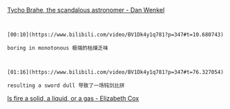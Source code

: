 [Tycho Brahe, the scandalous astronomer - Dan Wenkel](https://www.bilibili.com/video/BV1Dk4y1q781?p=347)


```ad-note


[00:10](https://www.bilibili.com/video/BV1Dk4y1q781?p=347#t=10.680743)

boring in monotonous 极端的枯燥乏味

```


```ad-note


[01:16](https://www.bilibili.com/video/BV1Dk4y1q781?p=347#t=76.327054)

resulting a sword dull 导致了一场钝剑比拼

```

[Is fire a solid, a liquid, or a gas - Elizabeth Cox](https://www.bilibili.com/video/BV1Dk4y1q781?p=348)